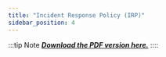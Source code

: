 ```yaml
---
title: "Incident Response Policy (IRP)"
sidebar_position: 4
---
```


:::tip Note
[***Download the PDF version here.***](../../src/assets/Incident%20Response%20Policy.pdf)
::::